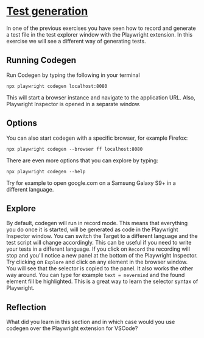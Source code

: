 # [Test generation](https://playwright.dev/docs/codegen-intro)

In one of the previous exercises you have seen how to record and generate a test file in the test explorer window with the Playwright extension.
In this exercise we will see a different way of generating tests.

## Running Codegen
Run Codegen by typing the following in your terminal 

`npx playwright codegen localhost:8080`

This will start a browser instance and navigate to the application URL. Also, Playwright Inspector is opened in a separate window.

## Options
You can also start codegen with a specific browser, for example Firefox:

`npx playwright codegen --browser ff localhost:8080`

There are even more options that you can explore by typing:

`npx playwright codegen --help`

Try for example to open google.com on a Samsung Galaxy S9+ in a different language.


## Explore

By default, codegen will run in record mode. This means that everything you do once it is started, will be generated as code in the Playwright Inspector window. You can switch the Target to a different language and the test script will change accordingly. This can be useful if you need to  write your tests in a different language.
If you click on `Record` the recording will stop and you'll notice a new panel at the bottom of the Playwright Inspector. Try clicking on `Explore` and click on any element in the browser window. You will see that the selector is copied to the panel.
It also works the other way around. You can type for example `text = nevermind` and the found element fill be highlighted. This is a great way to learn the selector syntax of Playwright.

## Reflection

What did you learn in this section and in which case would you use codegen over the Playwright extension for VSCode? 